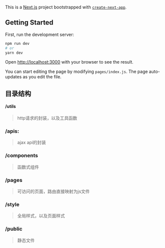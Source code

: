 This is a [Next.js](https://nextjs.org/) project bootstrapped with [`create-next-app`](https://github.com/vercel/next.js/tree/canary/packages/create-next-app).

## 

## Getting Started

First, run the development server:

```bash
npm run dev
# or
yarn dev
```

Open [http://localhost:3000](http://localhost:3000) with your browser to see the result.

You can start editing the page by modifying `pages/index.js`. The page auto-updates as you edit the file.

## 目录结构
#### /utils
> http请求的封装，以及工具函数
### /apis:    
> ajax api的封装
### /components
> 函数式组件
### /pages
> 可访问的页面，路由直接映射为js文件
### /style
> 全局样式，以及页面样式
### /public
> 静态文件


